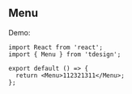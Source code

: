 ## Menu

Demo:

```tsx
import React from 'react';
import { Menu } from 'tdesign';

export default () => {
  return <Menu>112321311</Menu>;
};
```
